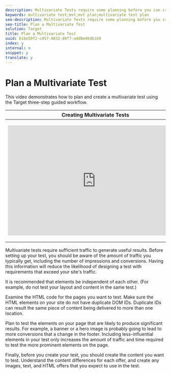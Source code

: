 ```yaml
---
description: Multivariate Tests require some planning before you can create a successful test.
keywords: multivariate test;mvt;mvt plan;multivariate test plan
seo-description: Multivariate Tests require some planning before you can create a successful test.
seo-title: Plan a Multivariate Test
solution: Target
title: Plan a Multivariate Test
uuid: b16e50f2-c457-4032-80f7-add0e46db1b9
index: y
internal: n
snippet: y
translate: y
---
```


# Plan a Multivariate Test

This video demonstrates how to plan and create a multivariate test using the Target three-step guided workflow. 



<table id="table_C56F4BE9B867463380013C584D97DAD2"> 
 <thead> 
  <tr> 
   <th class="entry" colspan="2"> Creating Multivariate Tests </th> 
   <th colname="col3" class="entry"> 9:25 </th> 
  </tr>
 </thead>
 <tbody> 
  <tr> 
   <td colspan="2"> <p> 
     <div width="550" class="video-iframe"> 
      <iframe src="https://www.youtube.com/embed/X8w5IQqEOow/" frameborder="0" webkitallowfullscreen="true" mozallowfullscreen="true" oallowfullscreen="true" msallowfullscreen="true" allowfullscreen="allowfullscreen" scrolling="no" width="550" height="345">https://www.youtube.com/embed/X8w5IQqEOow/</iframe>
     </div> </p> </td> 
   <td colname="col3"> <p> 
     <ul id="ul_B17C3EFA4B664415AE0159E418FF45C4"> 
      <li id="li_916224D2105348BE93D60015B2F43D4F">Define and design a multivariate test </li> 
      <li id="li_0FED234A3A054DEAB62C4F58BAB47F7F">Create a multivariate test </li> 
     </ul> </p> </td> 
  </tr> 
 </tbody> 
</table>

Multivariate tests require sufficient traffic to generate useful results. Before setting up your test, you should be aware of the amount of traffic you typically get, including the number of impressions and conversions. Having this information will reduce the likelihood of designing a test with requirements that exceed your site's traffic. 

It is recommended that elements be independent of each other. (For example, do not test your layout and content in the same test.) 

Examine the HTML code for the pages you want to test. Make sure the HTML elements on your site do not have duplicate DOM IDs. Duplicate IDs can result the same piece of content being delivered to more than one location. 

Plan to test the elements on your page that are likely to produce significant results. For example, a banner or a hero image is probably going to lead to more conversions that a change in the footer. Including less-influential elements in your test only increases the amount of traffic and time required to test the more prominent elements on the page. 

Finally, before you create your test, you should create the content you want to test. Understand the content differences for each offer, and create any images, text, and HTML offers that you expect to use in the test. 
